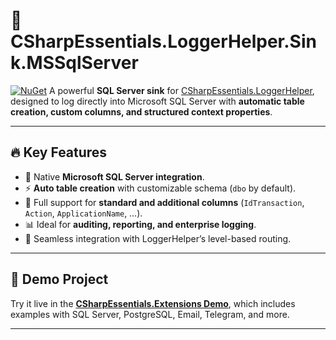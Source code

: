 ﻿# 💾 CSharpEssentials.LoggerHelper.Sink.MSSqlServer

[![NuGet](https://img.shields.io/nuget/v/CSharpEssentials.LoggerHelper.Sink.MSSqlServer.svg)](https://www.nuget.org/packages/CSharpEssentials.LoggerHelper.Sink.MSSqlServer)
A powerful **SQL Server sink** for [CSharpEssentials.LoggerHelper](https://github.com/alexbypa/CSharp.Essentials), designed to log directly into Microsoft SQL Server with **automatic table creation, custom columns, and structured context properties**.

---

## 🔥 Key Features

* 💾 Native **Microsoft SQL Server integration**.
* ⚡ **Auto table creation** with customizable schema (`dbo` by default).
* 🔧 Full support for **standard and additional columns** (`IdTransaction`, `Action`, `ApplicationName`, …).
* 📊 Ideal for **auditing, reporting, and enterprise logging**.
* 🚀 Seamless integration with LoggerHelper’s level-based routing.

---

## 🚀 Demo Project

Try it live in the [**CSharpEssentials.Extensions Demo**](https://github.com/alexbypa/Csharp.Essentials.Extensions/tree/main), which includes examples with SQL Server, PostgreSQL, Email, Telegram, and more.

---
